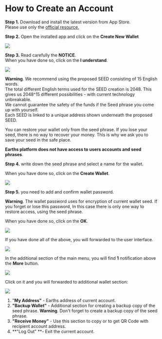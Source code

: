 # **How to Create an Account**

**Step 1.** Download and install the latest version from App Store.  
Please use only the [official resource.](https://itunes.apple.com/us/app/earths-wallet/id1233158971)

**Step 2.** Open the installed app and click on the **Create New Wallet**

![](/_assets/account_creation_ios_01.jpg)

**Step 3.** Read carefully the **NOTICE**.  
When you have done so, click on the **I understand**.

![](/_assets/account_creation_ios_02.png)

**Warning**. We recommend using the proposed SEED consisting of 15 English words.  
The total different English terms used for the SEED creation is 2048. This gives us 2048^15 different possibilities - with current technology unbreakable.  
We cannot guarantee the safety of the funds if the Seed phrase you come up with yourself.  
Each SEED is linked to a unique address shown underneath the proposed SEED.

You can restore your wallet only from the seed phrase. If you lose your seed, there is no way to recover your money. This is why we ask you to save your seed in the safe place.

**Earths platform does not have access to users accounts and seed phrases**.

**Step 4.** write down the seed phrase and select a name for the wallet.

When you have done so, click on the **Create Wallet**.

![](/_assets/account_creation_ios_03.jpg)

**Step 5.**  you need to add and confirm wallet password.

**Warning**. The wallet password uses for encryption of current wallet seed. If you forget or lose this password, In this case there is only one way to restore access, using the seed phrase.

When you have done so, click on the **OK**.

![](/_assets/account_creation_ios_04.jpg)

If you have done all of the above, you will forwarded to the user interface.

![](/_assets/account_creation_ios_05.png)

In the additional section of the main menu, you will find **1** notification above the **More** button.

![](/_assets/account_creation_ios_06.jpg)

Click on it and you will forwarded to additional wallet section:

![](/_assets/account_creation_ios_07.png)

1. "**My Address"** - Earths address of current account.
2. **"Backup Wallet"** - Additional section for creating a backup copy of the seed phrase. **Warning**. Don't forget to create a backup copy of the seed phrase.
3. **"Receive Money"** - Use this section to copy or to get QR Code with recipient account address.
4. **"Log Out" **- Exit the current account.



